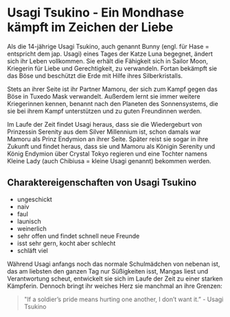 # Usagi Tsukino - Ein Mondhase kämpft im Zeichen der Liebe

Als die 14-jährige Usagi Tsukino, auch genannt Bunny (engl. für Hase = entspricht dem jap. Usagi)  eines Tages der Katze Luna begegnet, ändert sich ihr Leben vollkommen. Sie erhält die Fähigkeit sich in Sailor Moon, Kriegerin für Liebe und Gerechtigkeit, zu verwandeln. Fortan bekämpft sie das Böse und beschützt die Erde mit Hilfe ihres Silberkristalls.

Stets an ihrer Seite ist ihr Partner Mamoru, der sich zum Kampf gegen das Böse in Tuxedo Mask verwandelt. Außerdem lernt sie immer weitere Kriegerinnen kennen, benannt nach den Planeten des Sonnensystems, die sie bei ihrem Kampf unterstützen und zu guten Freundinnen werden. 

Im Laufe der Zeit findet Usagi heraus, dass sie die Wiedergeburt von Prinzessin Serenity aus dem Silver Millennium ist, schon damals war Mamoru als Prinz Endymion an ihrer Seite. Später reist sie sogar in ihre Zukunft und findet heraus, dass sie und Mamoru als Königin Serenity und König Endymion über Crystal Tokyo regieren und eine Tochter namens Kleine Lady (auch Chibiusa = kleine Usagi genannt) bekommen werden.

## Charaktereigenschaften von Usagi Tsukino

* ungeschickt
* naiv
* faul
* launisch
* weinerlich
* sehr offen und findet schnell neue Freunde
* isst sehr gern, kocht aber schlecht
* schläft viel

Während Usagi anfangs noch das normale Schulmädchen von nebenan ist, das am liebsten den ganzen Tag nur Süßigkeiten isst, Mangas liest und Verantwortung scheut, entwickelt sie sich im Laufe der Zeit zu einer starken Kämpferin. Dennoch bringt ihr weiches Herz sie manchmal an ihre Grenzen:
> "If a soldier’s pride means hurting one another, I don’t want it.” - Usagi Tsukino